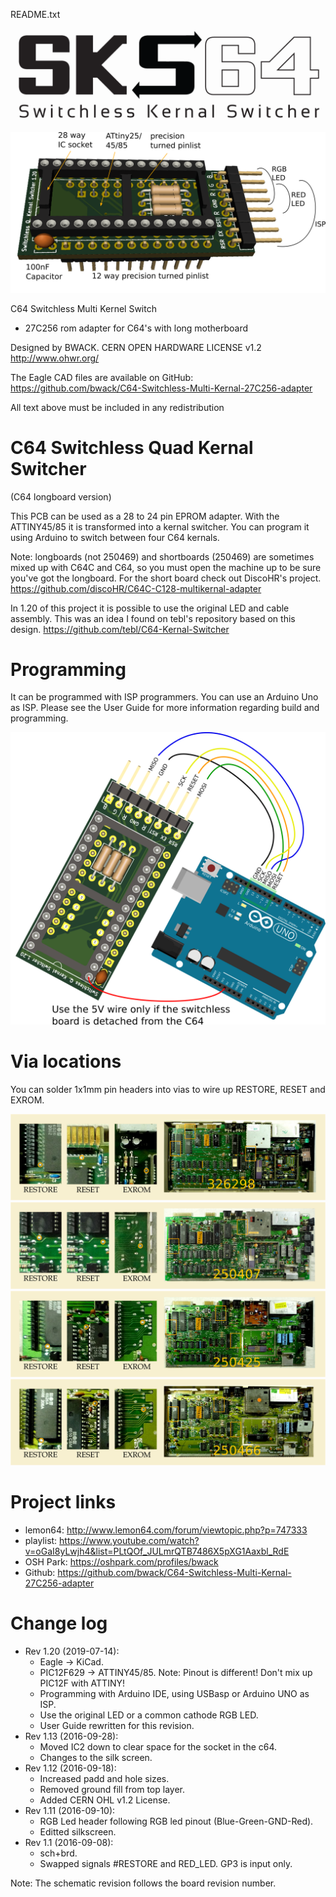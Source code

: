 README.txt

![logo](User&#32;Guide/media/SKS64-Logos-Ver2.png)

![3D_front](User&#32;Guide/media/Board_overview.png)

C64 Switchless Multi Kernel Switch
- 27C256 rom adapter for C64's with long motherboard

Designed by BWACK.
CERN OPEN HARDWARE LICENSE v1.2
http://www.ohwr.org/

The Eagle CAD files are available on GitHub:
https://github.com/bwack/C64-Switchless-Multi-Kernal-27C256-adapter

All text above must be included in any redistribution

# C64 Switchless Quad Kernal Switcher
(C64 longboard version)

This PCB can be used as a 28 to 24 pin EPROM adapter. With the ATTINY45/85 it is transformed into a kernal switcher. You can program it using Arduino to switch between four C64 kernals.

Note: longboards (not 250469) and shortboards (250469) are sometimes mixed up with C64C and C64, so you must open the machine up to be sure you've got the longboard. For the short board check out DiscoHR's project. https://github.com/discoHR/C64C-C128-multikernal-adapter

In 1.20 of this project it is possible to use the original LED and cable assembly. This was an idea I found on tebl's repository based on this design.  https://github.com/tebl/C64-Kernal-Switcher

# Programming
It can be programmed with ISP programmers. You can use an Arduino Uno as ISP. Please see the User Guide for more information regarding build and programming.

![3D_front](User&#32;Guide/media/programming_isp.png)

# Via locations
You can solder 1x1mm pin headers into vias to wire up RESTORE, RESET and EXROM.

![3D_front](User&#32;Guide/media/wiring_326298.png)
![3D_front](User&#32;Guide/media/wiring_250407.png)
![3D_front](User&#32;Guide/media/wiring_250425.png)
![3D_front](User&#32;Guide/media/wiring_250466.png)


# Project links
- lemon64:  http://www.lemon64.com/forum/viewtopic.php?p=747333
- playlist: https://www.youtube.com/watch?v=oGaI8yLwjh4&list=PLtQOf_JULmrQTB7486X5pXG1Aaxbl_RdE
- OSH Park: https://oshpark.com/profiles/bwack
- Github:   https://github.com/bwack/C64-Switchless-Multi-Kernal-27C256-adapter

# Change log
- Rev 1.20 (2019-07-14):
  - Eagle -> KiCad.
  - PIC12F629 -> ATTINY45/85. Note: Pinout is different! Don't mix up PIC12F with ATTINY!
  - Programming with Arduino IDE, using USBasp or Arduino UNO as ISP.
  - Use the original LED or a common cathode RGB LED.
  - User Guide rewritten for this revision.
- Rev 1.13 (2016-09-28):
  - Moved IC2 down to clear space for the socket in the c64.
  - Changes to the silk screen.
- Rev 1.12 (2016-09-18):
  - Increased padd and hole sizes.
  - Removed ground fill from top layer.
  - Added CERN OHL v1.2 License.
- Rev 1.11 (2016-09-10):
  - RGB Led header following RGB led pinout (Blue-Green-GND-Red).
  - Editted silkscreen.
- Rev 1.1  (2016-09-08):
  - sch+brd.
  - Swapped signals #RESTORE and RED_LED. GP3 is input only.

Note: The schematic revision follows the board revision number.
